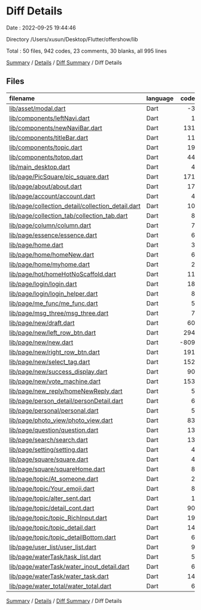 # Diff Details

Date : 2022-09-25 19:44:46

Directory /Users/xusun/Desktop/Flutter/offershow/lib

Total : 50 files,  942 codes, 23 comments, 30 blanks, all 995 lines

[Summary](results.md) / [Details](details.md) / [Diff Summary](diff.md) / Diff Details

## Files
| filename | language | code | comment | blank | total |
| :--- | :--- | ---: | ---: | ---: | ---: |
| [lib/asset/modal.dart](/lib/asset/modal.dart) | Dart | -3 | 0 | 0 | -3 |
| [lib/components/leftNavi.dart](/lib/components/leftNavi.dart) | Dart | 1 | 0 | 0 | 1 |
| [lib/components/newNaviBar.dart](/lib/components/newNaviBar.dart) | Dart | 131 | 0 | 5 | 136 |
| [lib/components/titleBar.dart](/lib/components/titleBar.dart) | Dart | 11 | 0 | 3 | 14 |
| [lib/components/topic.dart](/lib/components/topic.dart) | Dart | 19 | 0 | 0 | 19 |
| [lib/components/totop.dart](/lib/components/totop.dart) | Dart | 44 | 0 | 0 | 44 |
| [lib/main_desktop.dart](/lib/main_desktop.dart) | Dart | 4 | 1 | 2 | 7 |
| [lib/page/PicSquare/pic_square.dart](/lib/page/PicSquare/pic_square.dart) | Dart | 171 | 0 | 4 | 175 |
| [lib/page/about/about.dart](/lib/page/about/about.dart) | Dart | 17 | 2 | 1 | 20 |
| [lib/page/account/account.dart](/lib/page/account/account.dart) | Dart | 4 | 0 | 0 | 4 |
| [lib/page/collection_detail/collection_detail.dart](/lib/page/collection_detail/collection_detail.dart) | Dart | 10 | 0 | 0 | 10 |
| [lib/page/collection_tab/collection_tab.dart](/lib/page/collection_tab/collection_tab.dart) | Dart | 8 | 0 | 0 | 8 |
| [lib/page/column/column.dart](/lib/page/column/column.dart) | Dart | 7 | 0 | 0 | 7 |
| [lib/page/essence/essence.dart](/lib/page/essence/essence.dart) | Dart | 6 | 0 | 0 | 6 |
| [lib/page/home.dart](/lib/page/home.dart) | Dart | 3 | 0 | 0 | 3 |
| [lib/page/home/homeNew.dart](/lib/page/home/homeNew.dart) | Dart | 6 | 0 | 0 | 6 |
| [lib/page/home/myhome.dart](/lib/page/home/myhome.dart) | Dart | 2 | 0 | 0 | 2 |
| [lib/page/hot/homeHotNoScaffold.dart](/lib/page/hot/homeHotNoScaffold.dart) | Dart | 11 | 0 | 0 | 11 |
| [lib/page/login/login.dart](/lib/page/login/login.dart) | Dart | 18 | 0 | 0 | 18 |
| [lib/page/login/login_helper.dart](/lib/page/login/login_helper.dart) | Dart | 8 | 0 | 0 | 8 |
| [lib/page/me_func/me_func.dart](/lib/page/me_func/me_func.dart) | Dart | 5 | 0 | 0 | 5 |
| [lib/page/msg_three/msg_three.dart](/lib/page/msg_three/msg_three.dart) | Dart | 7 | 0 | 0 | 7 |
| [lib/page/new/draft.dart](/lib/page/new/draft.dart) | Dart | 60 | 0 | 7 | 67 |
| [lib/page/new/left_row_btn.dart](/lib/page/new/left_row_btn.dart) | Dart | 294 | 9 | 6 | 309 |
| [lib/page/new/new.dart](/lib/page/new/new.dart) | Dart | -809 | -2 | -27 | -838 |
| [lib/page/new/right_row_btn.dart](/lib/page/new/right_row_btn.dart) | Dart | 191 | 8 | 4 | 203 |
| [lib/page/new/select_tag.dart](/lib/page/new/select_tag.dart) | Dart | 152 | 0 | 12 | 164 |
| [lib/page/new/success_display.dart](/lib/page/new/success_display.dart) | Dart | 90 | 0 | 4 | 94 |
| [lib/page/new/vote_machine.dart](/lib/page/new/vote_machine.dart) | Dart | 153 | 0 | 4 | 157 |
| [lib/page/new_reply/homeNewReply.dart](/lib/page/new_reply/homeNewReply.dart) | Dart | 5 | 0 | 0 | 5 |
| [lib/page/person_detail/personDetail.dart](/lib/page/person_detail/personDetail.dart) | Dart | 6 | 0 | 0 | 6 |
| [lib/page/personal/personal.dart](/lib/page/personal/personal.dart) | Dart | 5 | 0 | 0 | 5 |
| [lib/page/photo_view/photo_view.dart](/lib/page/photo_view/photo_view.dart) | Dart | 83 | 0 | 3 | 86 |
| [lib/page/question/question.dart](/lib/page/question/question.dart) | Dart | 13 | 0 | 0 | 13 |
| [lib/page/search/search.dart](/lib/page/search/search.dart) | Dart | 13 | 0 | 0 | 13 |
| [lib/page/setting/setting.dart](/lib/page/setting/setting.dart) | Dart | 4 | 0 | 0 | 4 |
| [lib/page/square/square.dart](/lib/page/square/square.dart) | Dart | 4 | 0 | 0 | 4 |
| [lib/page/square/squareHome.dart](/lib/page/square/squareHome.dart) | Dart | 8 | 0 | 0 | 8 |
| [lib/page/topic/At_someone.dart](/lib/page/topic/At_someone.dart) | Dart | 2 | 0 | 0 | 2 |
| [lib/page/topic/Your_emoji.dart](/lib/page/topic/Your_emoji.dart) | Dart | 8 | 0 | 2 | 10 |
| [lib/page/topic/alter_sent.dart](/lib/page/topic/alter_sent.dart) | Dart | 1 | 0 | 0 | 1 |
| [lib/page/topic/detail_cont.dart](/lib/page/topic/detail_cont.dart) | Dart | 90 | 0 | 0 | 90 |
| [lib/page/topic/topic_RichInput.dart](/lib/page/topic/topic_RichInput.dart) | Dart | 19 | 5 | 0 | 24 |
| [lib/page/topic/topic_detail.dart](/lib/page/topic/topic_detail.dart) | Dart | 14 | 0 | 0 | 14 |
| [lib/page/topic/topic_detailBottom.dart](/lib/page/topic/topic_detailBottom.dart) | Dart | 6 | 0 | 0 | 6 |
| [lib/page/user_list/user_list.dart](/lib/page/user_list/user_list.dart) | Dart | 9 | 0 | 0 | 9 |
| [lib/page/waterTask/task_list.dart](/lib/page/waterTask/task_list.dart) | Dart | 5 | 0 | 0 | 5 |
| [lib/page/waterTask/water_inout_detail.dart](/lib/page/waterTask/water_inout_detail.dart) | Dart | 6 | 0 | 0 | 6 |
| [lib/page/waterTask/water_task.dart](/lib/page/waterTask/water_task.dart) | Dart | 14 | 0 | 0 | 14 |
| [lib/page/water_total/water_total.dart](/lib/page/water_total/water_total.dart) | Dart | 6 | 0 | 0 | 6 |

[Summary](results.md) / [Details](details.md) / [Diff Summary](diff.md) / Diff Details